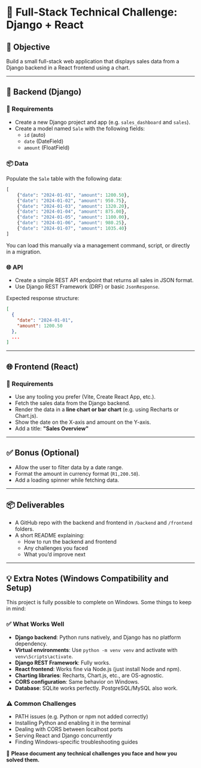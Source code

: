 
# 🧪 Full-Stack Technical Challenge: Django + React

## 🎯 Objective
Build a small full-stack web application that displays sales data from a Django backend in a React frontend using a chart.

---

## 🔧 Backend (Django)

### 📁 Requirements
- Create a new Django project and app (e.g. `sales_dashboard` and `sales`).
- Create a model named `Sale` with the following fields:
  - `id` (auto)
  - `date` (DateField)
  - `amount` (FloatField)

### 📦 Data
Populate the `Sale` table with the following data:

```python
[
    {"date": "2024-01-01", "amount": 1200.50},
    {"date": "2024-01-02", "amount": 950.75},
    {"date": "2024-01-03", "amount": 1320.20},
    {"date": "2024-01-04", "amount": 875.00},
    {"date": "2024-01-05", "amount": 1100.00},
    {"date": "2024-01-06", "amount": 980.25},
    {"date": "2024-01-07", "amount": 1035.40}
]
```

You can load this manually via a management command, script, or directly in a migration.

### 🌐 API
- Create a simple REST API endpoint that returns all sales in JSON format.
- Use Django REST Framework (DRF) or basic `JsonResponse`.

Expected response structure:

```json
[
  {
    "date": "2024-01-01",
    "amount": 1200.50
  },
  ...
]
```

---

## 🌐 Frontend (React)

### 🎨 Requirements
- Use any tooling you prefer (Vite, Create React App, etc.).
- Fetch the sales data from the Django backend.
- Render the data in a **line chart or bar chart** (e.g. using Recharts or Chart.js).
- Show the date on the X-axis and amount on the Y-axis.
- Add a title: **"Sales Overview"**

---

## ✅ Bonus (Optional)
- Allow the user to filter data by a date range.
- Format the amount in currency format (`R1,200.50`).
- Add a loading spinner while fetching data.

---

## 📦 Deliverables
- A GitHub repo with the backend and frontend in `/backend` and `/frontend` folders.
- A short README explaining:
  - How to run the backend and frontend
  - Any challenges you faced
  - What you’d improve next

---

## 💡 Extra Notes (Windows Compatibility and Setup)
This project is fully possible to complete on Windows. Some things to keep in mind:

### ✅ What Works Well
- **Django backend**: Python runs natively, and Django has no platform dependency.
- **Virtual environments**: Use `python -m venv venv` and activate with `venv\Scripts\activate`.
- **Django REST Framework**: Fully works.
- **React frontend**: Works fine via Node.js (just install Node and npm).
- **Charting libraries**: Recharts, Chart.js, etc., are OS-agnostic.
- **CORS configuration**: Same behavior on Windows.
- **Database**: SQLite works perfectly. PostgreSQL/MySQL also work.

### ⚠️ Common Challenges
- PATH issues (e.g. Python or npm not added correctly)
- Installing Python and enabling it in the terminal
- Dealing with CORS between localhost ports
- Serving React and Django concurrently
- Finding Windows-specific troubleshooting guides

📝 **Please document any technical challenges you face and how you solved them.**
